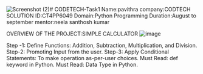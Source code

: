 ![Screenshot (2)](https://github.com/user-attachments/assets/fbfa0cce-5fdc-499d-8d18-23bfbda0d8f4)# CODETECH-Task1
Name:pavithra
company:CODTECH SOLUTION
ID:CT4PP6049
Domain:Python Programming
Duration:August to september
mentor:neela santhosh kumar

OVERVIEW OF THE PROJECT:SIMPLE CALCULATOR
![image](https://github.com/user-attachments/assets/fc90dd7d-ea33-428b-8e09-e7c6b48ae1c9)


Step -1: Define Functions: Addition, Subtraction, Multiplication, and Division.
Step-2: Promoting Input from the user.
Step-3: Apply Conditional Statements: To make operation as-per-user choices.
Must Read: def keyword in Python.
Must Read: Data Type in Python.





